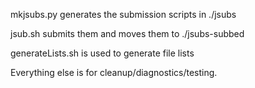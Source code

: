 mkjsubs.py generates the submission scripts in ./jsubs

jsub.sh submits them and moves them to ./jsubs-subbed

generateLists.sh is used to generate file lists


Everything else is for cleanup/diagnostics/testing.
